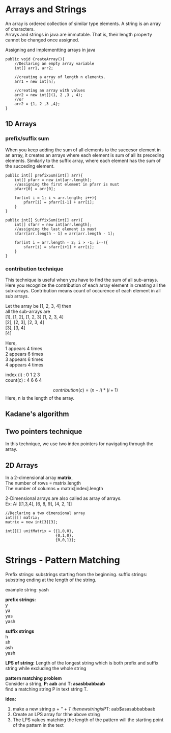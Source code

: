 # Arrays and Strings
An array is ordered collection of similar type elements. A string is an array of characters.\
Arrays and strings in java are immutable. That is, their length property cannot be changed once assigned.

Assigning and implementting arrays in java
```
public void CreateArray(){
    //Declaring an empty array variable
    int[] arr1, arr2;

    //creating a array of length n elements.
    arr1 = new int[n];

    //creating an array with values
    arr2 = new int[](1, 2 ,3 , 4);
    //or
    arr2 = {1, 2 ,3 ,4};
}
```
## 1D Arrays
### prefix/suffix sum
When you keep adding the sum of all elements to the succesor element in an array, it creates an arrays where each element is sum of all its preceding elements. Similarly to the suffix array, where each element has the sum of the succeding element.
```
public int[] prefixSum(int[] arr){
    int[] pfarr = new int[arr.length];
    //assigning the first element in pfarr is must
    pfarr[0] = arr[0];

    for(int i = 1; i < arr.length; i++){
        pfarr[i] = pfarr[i-1] + arr[i];
    }
}

publix int[] SuffixSum(int[] arr){
    int[] sfarr = new int[arr.length];
    //assigning the last element is must
    sfarr[arr.length - 1] = arr[arr.length - 1];

    for(int i = arr.length - 2; i > -1; i--){
        sfarr[i] = sfarr[i+1] + arr[i];
    }
}
```
### contribution technique
This technique is useful when you have to find the sum of all sub-arrays. Here you recognize the contribution of each array element in creating all the sub-arrays. Contribution means count of occurence of each element in all sub arrays.

Let the array be [1, 2, 3, 4] then \
all the sub-arrays are \
[1], [1, 2], [1, 2, 3] [1, 2, 3, 4] \
[2], [2, 3], [2, 3, 4] \
[3], [3, 4] \
[4] 

Here, \
1 appears 4 times\
2 appears 6 times\
3 appears 6 times\
4 appears 4 times

index (i) : 0    1   2   3\
count(c) : 4    6   6   4

$$
contribution (c) = (n-i)*(i+1)
$$
Here, n is the length of the array.

## Kadane's algorithm

## Two pointers technique
In this technique, we use two index pointers for navigating through the array.

## 2D Arrays
In a 2-dimensional array **matrix**,\
The number of rows = matrix.length\
The number of columns = matrix[index].length

2-Dimensional arrays are also called as array of arrays.\
Ex: A: [[1,3,4], [6, 8, 9], [4, 2, 1]]

```
//Declaring a two dimensional array
int[][] matrix;
matrix = new int[3][3];

int[][] unitMatrix = {{1,0,0}, 
                      {0,1,0}, 
                      {0,0,1}};
```

# Strings - Pattern Matching

Prefix strings: substrings starting from the beginning.
suffix strings: substring ending at the length of the string.

example string:
yash

**prefix strings:** \
y \
ya \
yas \
yash 

**suffix strings** \
h \
sh \
ash \
yash

**LPS of string:** Length of the longest string which is both prefix and suffix string while excluding the whole string

**pattern matching problem** \
Consider a string, **P: aab**  and **T: asasbbabbaab** \
find a matching string P in text string T.

**idea:**
1. make a new string p + '$' + T \
the new string is P$T: aab$asasabbabbaab
2. Create an LPS array for thhe above string
3. The LPS values matching the length of the pattern will the starting point of the pattern in the text

